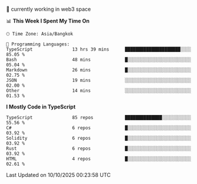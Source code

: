 🔭 currently working in web3 space

<!--START_SECTION:waka-->
📊 **This Week I Spent My Time On** 

```text
🕑︎ Time Zone: Asia/Bangkok

💬 Programming Languages: 
TypeScript               13 hrs 39 mins      █████████████████████░░░░   85.05 % 
Bash                     48 mins             █░░░░░░░░░░░░░░░░░░░░░░░░   05.04 % 
Markdown                 26 mins             █░░░░░░░░░░░░░░░░░░░░░░░░   02.75 % 
JSON                     19 mins             ░░░░░░░░░░░░░░░░░░░░░░░░░   02.00 % 
Other                    14 mins             ░░░░░░░░░░░░░░░░░░░░░░░░░   01.53 % 
```

**I Mostly Code in TypeScript** 

```text
TypeScript               85 repos            ██████████████░░░░░░░░░░░   55.56 % 
C#                       6 repos             █░░░░░░░░░░░░░░░░░░░░░░░░   03.92 % 
Solidity                 6 repos             █░░░░░░░░░░░░░░░░░░░░░░░░   03.92 % 
Rust                     6 repos             █░░░░░░░░░░░░░░░░░░░░░░░░   03.92 % 
HTML                     4 repos             █░░░░░░░░░░░░░░░░░░░░░░░░   02.61 % 
```




 Last Updated on 10/10/2025 00:23:58 UTC
<!--END_SECTION:waka-->
